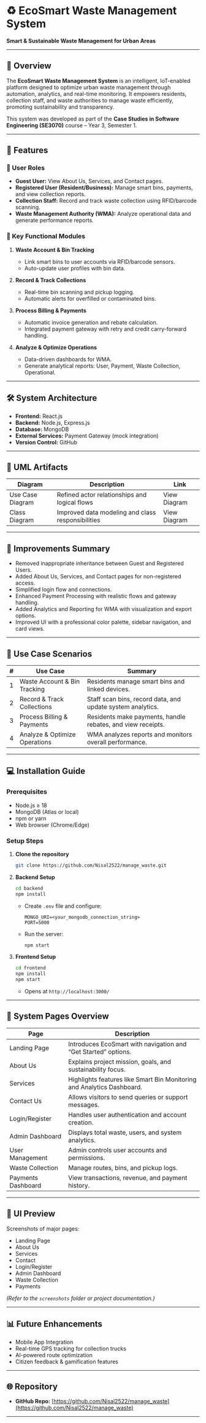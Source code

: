 # ♻️ EcoSmart Waste Management System

**Smart & Sustainable Waste Management for Urban Areas**

---

## 📘 Overview

The **EcoSmart Waste Management System** is an intelligent, IoT-enabled platform designed to optimize urban waste management through automation, analytics, and real-time monitoring. It empowers residents, collection staff, and waste authorities to manage waste efficiently, promoting sustainability and transparency.

This system was developed as part of the **Case Studies in Software Engineering (SE3070)** course – Year 3, Semester 1.

---

## 🚀 Features

### 👥 User Roles

* **Guest User:** View About Us, Services, and Contact pages.
* **Registered User (Resident/Business):** Manage smart bins, payments, and view collection reports.
* **Collection Staff:** Record and track waste collection using RFID/barcode scanning.
* **Waste Management Authority (WMA):** Analyze operational data and generate performance reports.

### 🧩 Key Functional Modules

1. **Waste Account & Bin Tracking**

   * Link smart bins to user accounts via RFID/barcode sensors.
   * Auto-update user profiles with bin data.

2. **Record & Track Collections**

   * Real-time bin scanning and pickup logging.
   * Automatic alerts for overfilled or contaminated bins.

3. **Process Billing & Payments**

   * Automatic invoice generation and rebate calculation.
   * Integrated payment gateway with retry and credit carry-forward handling.

4. **Analyze & Optimize Operations**

   * Data-driven dashboards for WMA.
   * Generate analytical reports: User, Payment, Waste Collection, Operational.

---

## 🛠️ System Architecture

* **Frontend:** React.js
* **Backend:** Node.js, Express.js
* **Database:** MongoDB
* **External Services:** Payment Gateway (mock integration)
* **Version Control:** GitHub

---

## 🧱 UML Artifacts

| Diagram          | Description                                       | Link         |
| ---------------- | ------------------------------------------------- | ------------ |
| Use Case Diagram | Refined actor relationships and logical flows     | View Diagram |
| Class Diagram    | Improved data modeling and class responsibilities | View Diagram |

---

## 🧠 Improvements Summary

* Removed inappropriate inheritance between Guest and Registered Users.
* Added About Us, Services, and Contact pages for non-registered access.
* Simplified login flow and connections.
* Enhanced Payment Processing with realistic flows and gateway handling.
* Added Analytics and Reporting for WMA with visualization and export options.
* Improved UI with a professional color palette, sidebar navigation, and card views.

---

## 🧾 Use Case Scenarios

| # | Use Case                      | Summary                                                     |
| - | ----------------------------- | ----------------------------------------------------------- |
| 1 | Waste Account & Bin Tracking  | Residents manage smart bins and linked devices.             |
| 2 | Record & Track Collections    | Staff scan bins, record data, and update system analytics.  |
| 3 | Process Billing & Payments    | Residents make payments, handle rebates, and view receipts. |
| 4 | Analyze & Optimize Operations | WMA analyzes reports and monitors overall performance.      |

---

## 💻 Installation Guide

### Prerequisites

* Node.js ≥ 18
* MongoDB (Atlas or local)
* npm or yarn
* Web browser (Chrome/Edge)

### Setup Steps

1. **Clone the repository**

   ```bash
   git clone https://github.com/Nisal2522/manage_waste.git
   ```

2. **Backend Setup**

   ```bash
   cd backend
   npm install
   ```

   * Create `.env` file and configure:

     ```
     MONGO_URI=<your_mongodb_connection_string>
     PORT=5000
     ```
   * Run the server:

     ```bash
     npm start
     ```

3. **Frontend Setup**

   ```bash
   cd frontend
   npm install
   npm start
   ```

   * Opens at `http://localhost:3000/`

---

## 🧭 System Pages Overview

| Page               | Description                                                            |
| ------------------ | ---------------------------------------------------------------------- |
| Landing Page       | Introduces EcoSmart with navigation and “Get Started” options.         |
| About Us           | Explains project mission, goals, and sustainability focus.             |
| Services           | Highlights features like Smart Bin Monitoring and Analytics Dashboard. |
| Contact Us         | Allows visitors to send queries or support messages.                   |
| Login/Register     | Handles user authentication and account creation.                      |
| Admin Dashboard    | Displays total waste, users, and system analytics.                     |
| User Management    | Admin controls user accounts and permissions.                          |
| Waste Collection   | Manage routes, bins, and pickup logs.                                  |
| Payments Dashboard | View transactions, revenue, and payment history.                       |

---

## 📸 UI Preview

Screenshots of major pages:

* Landing Page
* About Us
* Services
* Contact
* Login/Register
* Admin Dashboard
* Waste Collection
* Payments

*(Refer to the `screenshots` folder or project documentation.)*

---

## 📊 Future Enhancements

* Mobile App Integration
* Real-time GPS tracking for collection trucks
* AI-powered route optimization
* Citizen feedback & gamification features

---

## 🌐 Repository

* **GitHub Repo:** [https://github.com/Nisal2522/manage_waste](https://github.com/Nisal2522/manage_waste)

---

